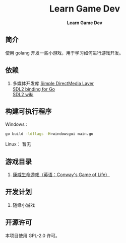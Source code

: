 <h1 align="center">Learn Game Dev</h1>
<div align="center">
    <strong>Learn Game Dev</strong>
</div>

## 简介

使用 golang 开发一些小游戏，用于学习如何进行游戏开发。

## 依赖

1. 多媒体开发库 [Simple DirectMedia Layer](https://www.libsdl.org/)<br>
   [SDL2 binding for Go](https://github.com/veandco/go-sdl2)<br>
   [SDL2 wiki](https://wiki.libsdl.org/SDL2/FrontPage)

## 构建可执行程序

Windows：

~~~bash
go build -ldflags -H=windowsgui main.go 
~~~

Linux：
暂无

## 游戏目录

1. [康威生命游戏（英语：Conway's Game of Life）](https://zh.wikipedia.org/wiki/%E5%BA%B7%E5%A8%81%E7%94%9F%E5%91%BD%E6%B8%B8%E6%88%8F)

## 开发计划

1. 随缘小游戏

## 开源许可

本项目使用 GPL-2.0 许可。
